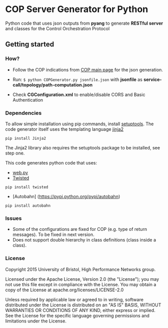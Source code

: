 # COP Server Generator for Python

Python code that uses json outputs from **pyang** to generate **RESTful server** and classes for the Control Orchestration Protocol

## Getting started

### How?

- Follow the COP indications from [COP main page](https://github.com/ict-strauss/COP) for the json generation.

- Run: `$ python COPGenerator.py jsonfile.json` with **jsonfile** as **service-call/topology/path-computation.json**

- Check **CGConfiguration.xml** to enable/disable CORS and Basic Authentication

### Dependencies
To allow simple installation using pip commands, install [setuptools](https://pypi.python.org/pypi/setuptools).
The code generator itself uses the templating language [jinja2](http://jinja.pocoo.org/docs/dev/intro/#installation)
 ```
pip install Jinja2
 ```
The Jinja2 library also requires the setuptools package to be installed, see step one.

 This code generates python code that uses:
 - [web.py](http://webpy.org/install)
 - [Twisted](https://twistedmatrix.com/trac/)
```
pip install twisted
```
 - [Autobahn] (https://pypi.python.org/pypi/autobahn)
```
pip install autobahn
```


### Issues
- Some of the configurations are fixed for COP (e.g. type of return messages). To be fixed in next version.
- Does not support double hierarchy in class definitions (class inside a class).

### License

Copyright 2015 University of Bristol, High Performance Networks group.

Licensed under the Apache License, Version 2.0 (the "License"); you may not use this file except in compliance with the License. You may obtain a copy of the License at apache.org/licenses/LICENSE-2.0

Unless required by applicable law or agreed to in writing, software distributed under the License is distributed on an "AS IS" BASIS, WITHOUT WARRANTIES OR CONDITIONS OF ANY KIND, either express or implied. See the License for the specific language governing permissions and limitations under the License.
